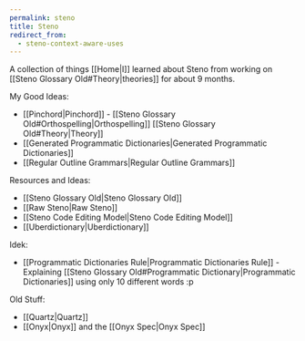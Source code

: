 ```yaml
---
permalink: steno
title: Steno
redirect_from:
  - steno-context-aware-uses
---
```

A collection of things [[Home|I]] learned about Steno from working on [[Steno Glossary Old#Theory|theories]] for about 9 months.

My Good Ideas:
- [[Pinchord|Pinchord]] - [[Steno Glossary Old#Orthospelling|Orthospelling]] [[Steno Glossary Old#Theory|Theory]]
- [[Generated Programmatic Dictionaries|Generated Programmatic Dictionaries]]
- [[Regular Outline Grammars|Regular Outline Grammars]]

Resources and Ideas:
- [[Steno Glossary Old|Steno Glossary Old]]
- [[Raw Steno|Raw Steno]]
- [[Steno Code Editing Model|Steno Code Editing Model]]
- [[Uberdictionary|Uberdictionary]]

Idek:
- [[Programmatic Dictionaries Rule|Programmatic Dictionaries Rule]] - Explaining [[Steno Glossary Old#Programmatic Dictionary|Programmatic Dictionaries]] using only 10 different words :p

Old Stuff:
- [[Quartz|Quartz]]
- [[Onyx|Onyx]] and the [[Onyx Spec|Onyx Spec]]
